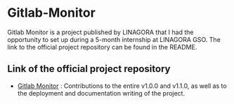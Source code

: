 # Gitlab-Monitor
Gitlab Monitor is a project published by LINAGORA that I had the opportunity to set up during a 5-month internship at LINAGORA GSO. The link to the official project repository can be found in the README.

## Link of the official project repository
- [Gitlab Monitor](https://github.com/linagora/Gitlab_Monitor) : Contributions to the entire v1.0.0 and v1.1.0, as well as to the deployment and documentation writing of the project.
